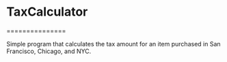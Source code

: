 # TaxCalculator
===============

Simple program that calculates the tax amount for an item purchased in San Francisco, Chicago, and NYC.

